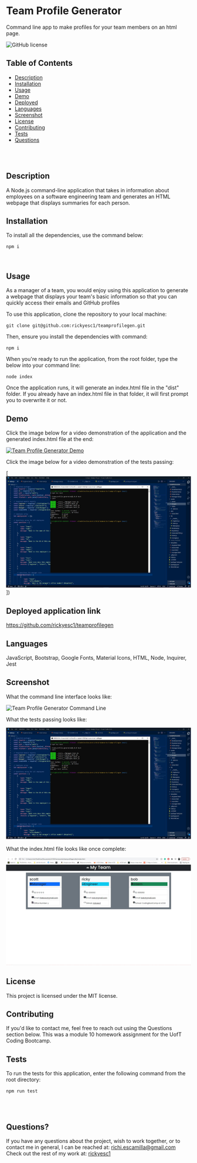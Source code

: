 # Team Profile Generator  <br />

Command line app to make profiles for your team members on an html page. 

![GitHub license](https://img.shields.io/badge/license-MIT-ff69b4.svg) <br />

## Table of Contents 

- [Description](#description)
- [Installation](#installation)
- [Usage](#usage)
- [Demo](#demo)
- [Deployed](#deployedapplicationlink)
- [Languages](#languages)
- [Screenshot](#screenshot)
- [License](#license)
- [Contributing](#contributing)
- [Tests](#tests)
- [Questions](#questions)

<br />
<br />

## Description

A Node.js command-line application that takes in information about employees on a software engineering team and generates an HTML webpage that displays summaries for each person. <br />

## Installation
To install all the dependencies, use the command below:
```
npm i
```
<br />

## Usage

As a manager of a team, you would enjoy using this application to generate a webpage that displays your team's basic information so that you can quickly access their emails and GitHub profiles <br />

To use this application, clone the repository to your local machine:
```
git clone git@github.com:rickyesc1/teamprofilegen.git
```

Then, ensure you install the dependencies with command:
```
npm i
```
When you're ready to run the application, from the root folder, type the below into your command line:
```
node index
```

Once the application runs, it will generate an index.html file in the "dist" folder. If you already have an index.html file in that folder, it will first prompt you to overwrite it or not.

## Demo

Click the image below for a video demonstration of the application and the generated index.html file at the end:

[![Team Profile Generator Demo](./assets/images/demoscreenshot.jpg?raw=true)](https://watch.screencastify.com/v/zgkEgYB0OWzKTVXJ4VsD)


Click the image below for a video demonstration of the tests passing:

[![Team Profile Test Passing Demo](./assets/images/testpass.jpeg?raw=true)])

## Deployed application link

https://github.com/rickyesc1/teamprofilegen <br />

## Languages

JavaScript, Bootstrap, Google Fonts, Material Icons, HTML, Node, Inquirer, Jest <br />

## Screenshot

What the command line interface looks like:

![Team Profile Generator Command Line](./assets/images/screenshot.jpg?raw=true) <br /> 

What the tests passing looks like:

![Team Profile Generator Tests Command Line](./assets/images/testpass.jpeg?raw=true) <br /> 

What the index.html file looks like once complete:

![Sample Index.HTML](./assets/images/screenshot2.jpg?raw=true) <br /> 

## License

  This project is licensed under the MIT license. <br />
  
## Contributing

If you'd like to contact me, feel free to reach out using the Questions section below. This was a module 10 homework assignment for the UofT Coding Bootcamp.<br />

## Tests

To run the tests for this application, enter the following command from the root directory:

  ```
  npm run test
  ```
  <br /> <br />

## Questions?

If you have any questions about the project, wish to work together, or to contact me in general, I can be reached at: 
richi.escamilla@gmail.com <br />
Check out the rest of my work at: 
[rickyesc1](https://github.com/rickyesc1/) <br />
